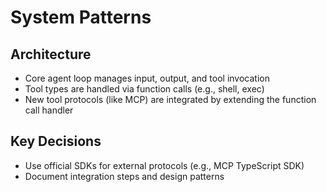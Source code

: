 # System Patterns

## Architecture
- Core agent loop manages input, output, and tool invocation
- Tool types are handled via function calls (e.g., shell, exec)
- New tool protocols (like MCP) are integrated by extending the function call handler

## Key Decisions
- Use official SDKs for external protocols (e.g., MCP TypeScript SDK)
- Document integration steps and design patterns
